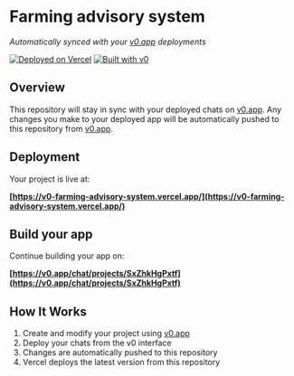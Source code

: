 # Farming advisory system

*Automatically synced with your [v0.app](https://v0.app) deployments*

[![Deployed on Vercel](https://img.shields.io/badge/Deployed%20on-Vercel-black?style=for-the-badge&logo=vercel)](https://vercel.com/arifs-projects-0cf5d6c1/v0-farming-advisory-system)
[![Built with v0](https://img.shields.io/badge/Built%20with-v0.app-black?style=for-the-badge)](https://v0.app/chat/projects/SxZhkHgPxtf)

## Overview

This repository will stay in sync with your deployed chats on [v0.app](https://v0.app).
Any changes you make to your deployed app will be automatically pushed to this repository from [v0.app](https://v0.app).

## Deployment

Your project is live at:

**[https://v0-farming-advisory-system.vercel.app/](https://v0-farming-advisory-system.vercel.app/)**

## Build your app

Continue building your app on:

**[https://v0.app/chat/projects/SxZhkHgPxtf](https://v0.app/chat/projects/SxZhkHgPxtf)**

## How It Works

1. Create and modify your project using [v0.app](https://v0.app)
2. Deploy your chats from the v0 interface
3. Changes are automatically pushed to this repository
4. Vercel deploys the latest version from this repository

